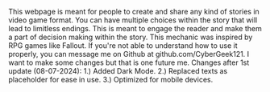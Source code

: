 This webpage is meant for people to create and share any kind of stories in video game format. You can have multiple choices within the story that will lead to limitless endings. 
This is meant to engage the reader and make them a part of decision making within the story.
This mechanic was inspired by RPG games like Fallout. If you're not able to understand how to use it properly, you can message me on Github at github.com/CyberGeek121.
I want to make some changes but that is one future me.
Changes after 1st update (08-07-2024):
1.) Added Dark Mode.
2.) Replaced texts as placeholder for ease in use.
3.) Optimized for mobile devices.
